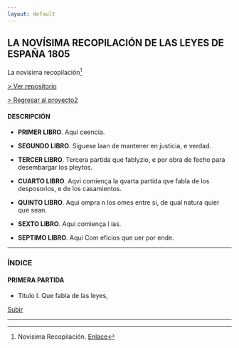 ```yaml
---
layout: default
---
```

## LA NOVÍSIMA RECOPILACIÓN DE LAS LEYES DE ESPAÑA 1805
La novísima recopilación[^1]

[> Ver repositorio]( )

[> Regresar al proyecto2](https://actio1680.github.io/proyecto2/presentacion2)

#### DESCRIPCIÓN
- **PRIMER LIBRO**. Aqui ceencia.

- **SEGUNDO LIBRO**. Siguese laan de mantener en justicia, e verdad. 

- **TERCER LIBRO**. Tercera partida que fablyzio, e por obra de fecho para desembargar los pleytos.

- **CUARTO LIBRO**. Aqvi comiença la qvarta partida qve fabla de los desposorios, e de los casamientos.

- **QUINTO LIBRO**. Aqui ompra n los omes entre si, de qual natura quier que sean.

- **SEXTO LIBRO**. Aqui comiença l ias. 

- **SEPTIMO LIBRO**. Aqui Com eficios que uer por ende. 

---
### ÍNDICE
#### PRIMERA PARTIDA

- Titulo I. Que fabla de las leyes,




[Subir](#Top)

---

[^1]: Novísima Recopilación. [Enlace](https://www.boe.es/biblioteca_juridica/publicacion.php?id=PUB-LH-1993-63)
